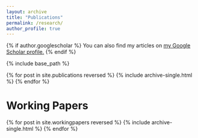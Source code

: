 ```yaml
---
layout: archive
title: "Publications"
permalink: /research/
author_profile: true
---
```


{% if author.googlescholar %}
  You can also find my articles on <u><a href="{{author.googlescholar}}">my Google Scholar profile</a>.</u>
{% endif %}

{% include base_path %}

{% for post in site.publications reversed %}
  {% include archive-single.html %}
{% endfor %}

<div class="wrapper">
    <h1 class="page__title" itemprop="headline">
    Working Papers
    </h1>
</div>

{% for post in site.workingpapers reversed %}
  {% include archive-single.html %}
{% endfor %}